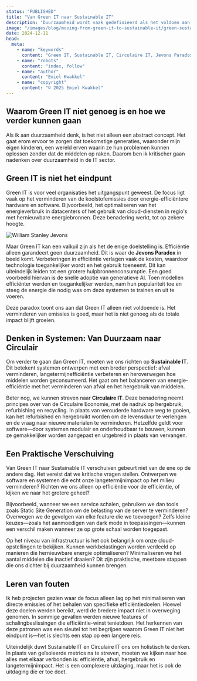 ```yaml
---
status: "PUBLISHED"
title: "Van Green IT naar Sustainable IT"
description: 'Duurzaamheid wordt vaak gedefinieerd als het voldoen aan de behoeften van het heden zonder de mogelijkheid van toekomstige generaties om in hun eigen behoeften te voorzien in gevaar te brengen. Deze definitie, uit het VN-rapport "Our Common Future" uit 1987, blijft me bij om een eenvoudige reden: het benadrukt de langetermijnverantwoordelijkheid die we hebben bij elke beslissing die we nemen.'
image: "/images/blog/moving-from-green-it-to-sustainable-it/green-sustainable-circular-it.jpg"
date: 2024-12-11
head:
  meta:
    - name: "keywords"
      content: "Green IT, Sustainable IT, Circulaire IT, Jevons Paradox, duurzaamheid"
    - name: "robots"
      content: "index, follow"
    - name: "author"
      content: "Emiel Kwakkel"
    - name: "copyright"
      content: "© 2025 Emiel Kwakkel"
---
```


## Waarom Green IT niet genoeg is en hoe we verder kunnen gaan

Als ik aan duurzaamheid denk, is het niet alleen een abstract concept. Het gaat erom ervoor te zorgen dat toekomstige generaties, waaronder mijn eigen kinderen, een wereld erven waarin ze hun problemen kunnen oplossen zonder dat de middelen op raken. Daarom ben ik kritischer gaan nadenken over duurzaamheid in de IT sector.

## Green IT is niet het eindpunt

Green IT is voor veel organisaties het uitgangspunt geweest. De focus ligt vaak op het verminderen van de koolstofemissies door energie-efficiëntere hardware en software. Bijvoorbeeld, het optimaliseren van het energieverbruik in datacenters of het gebruik van cloud-diensten in regio's met hernieuwbare energiebronnen. Deze benadering werkt, tot op zekere hoogte.

![William Stanley Jevons](/images/blog/moving-from-green-it-to-sustainable-it/william-stanley-jevons.jpg)

Maar Green IT kan een valkuil zijn als het de enige doelstelling is. Efficiëntie alleen garandeert geen duurzaamheid. Dit is waar de **Jevons Paradox** in beeld komt. Verbeteringen in efficiëntie verlagen vaak de kosten, waardoor technologie toegankelijker wordt en het gebruik toeneemt. Dit kan uiteindelijk leiden tot een grotere hulpbronnenconsumptie. Een goed voorbeeld hiervan is de snelle adoptie van generatieve AI. Toen modellen efficiënter werden en toegankelijker werden, nam hun populariteit toe en steeg de energie die nodig was om deze systemen te trainen en uit te voeren.

Deze paradox toont ons aan dat Green IT alleen niet voldoende is. Het verminderen van emissies is goed, maar het is niet genoeg als de totale impact blijft groeien.

## Denken in Systemen: Van Duurzaam naar Circulair

Om verder te gaan dan Green IT, moeten we ons richten op **Sustainable IT**. Dit betekent systemen ontwerpen met een breder perspectief: afval verminderen, langetermijnefficiëntie verbeteren en heroverwegen hoe middelen worden geconsumeerd. Het gaat om het balanceren van energie-efficiëntie met het verminderen van afval en het hergebruik van middelen.

Beter nog, we kunnen streven naar **Circulaire IT**. Deze benadering neemt principes over van de Circulaire Economie, met de nadruk op hergebruik, refurbishing en recycling. In plaats van verouderde hardware weg te gooien, kan het refurbished en hergebruikt worden om de levensduur te verlengen en de vraag naar nieuwe materialen te verminderen. Hetzelfde geldt voor software—door systemen modulair en onderhoudbaar te bouwen, kunnen ze gemakkelijker worden aangepast en uitgebreid in plaats van vervangen.

## Een Praktische Verschuiving

Van Green IT naar Sustainable IT verschuiven gebeurt niet van de ene op de andere dag. Het vereist dat we kritische vragen stellen. Ontwerpen we software en systemen die echt onze langetermijnimpact op het milieu verminderen? Richten we ons alleen op efficiëntie voor de efficiëntie, of kijken we naar het grotere geheel?

Bijvoorbeeld, wanneer we een service schalen, gebruiken we dan tools zoals Static Site Generation om de belasting van de server te verminderen? Overwegen we de gevolgen van elke feature die we toevoegen? Zelfs kleine keuzes—zoals het aanmoedigen van dark mode in toepassingen—kunnen een verschil maken wanneer ze op grote schaal worden toegepast.

Op het niveau van infrastructuur is het ook belangrijk om onze cloud-opstellingen te bekijken. Kunnen werkbelastingen worden verdeeld op manieren die hernieuwbare energie optimaliseren? Minimaliseren we het aantal middelen die inactief draaien? Dit zijn praktische, meetbare stappen die ons dichter bij duurzaamheid kunnen brengen.

## Leren van fouten

Ik heb projecten gezien waar de focus alleen lag op het minimaliseren van directe emissies of het behalen van specifieke efficiëntiedoelen. Hoewel deze doelen werden bereikt, werd de bredere impact niet in overweging genomen. In sommige gevallen werden nieuwe features of schalingbeslissingen die efficiëntie-winst tenietdoen. Het herkennen van deze patronen was een sleutel tot het begrijpen waarom Green IT niet het eindpunt is—het is slechts een stap op een langere reis.

Uiteindelijk duwt Sustainable IT en Circulaire IT ons om holistisch te denken. In plaats van geïsoleerde metrics na te streven, moeten we kijken naar hoe alles met elkaar verbonden is: efficiëntie, afval, hergebruik en langetermijnimpact. Het is een complexere uitdaging, maar het is ook de uitdaging die er toe doet.
